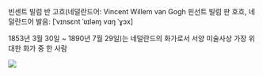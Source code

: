 빈센트 빌럼 반 고흐(네덜란드어: Vincent Willem van Gogh 핀선트 빌럼 판 호흐, 네덜란드어 발음: [ˈvɪnsɛnt ˈʋɪləɱ vɑŋ ˈɣɔx] 

1853년 3월 30일 ~ 1890년 7월 29일)는 네덜란드의 화가로서 서양 미술사상 가장 위대한 화가 중 한 사람

<img src="gogh.png">
